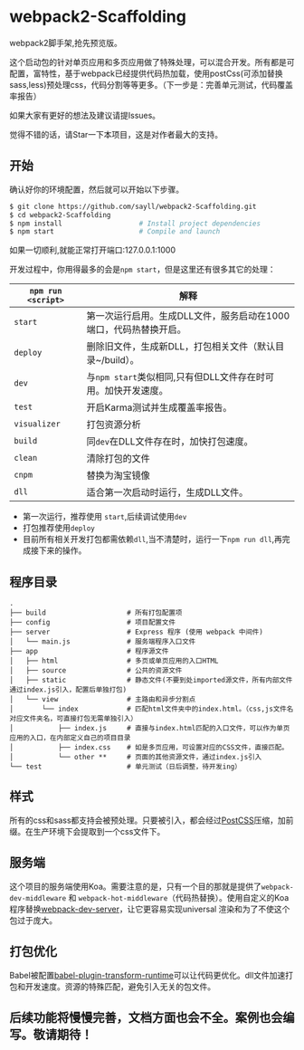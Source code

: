 # webpack2-Scaffolding

webpack2脚手架,抢先预览版。

这个启动包的针对单页应用和多页应用做了特殊处理，可以混合开发。所有都是可配置，富特性，基于webpack已经提供代码热加载，使用postCss(可添加替换sass,less)预处理css，代码分割等等更多。（下一步是：完善单元测试，代码覆盖率报告）

如果大家有更好的想法及建议请提Issues。

觉得不错的话，请Star一下本项目，这是对作者最大的支持。

## 开始

确认好你的环境配置，然后就可以开始以下步骤。

```bash
$ git clone https://github.com/sayll/webpack2-Scaffolding.git
$ cd webpack2-Scaffolding
$ npm install                   # Install project dependencies
$ npm start                     # Compile and launch
```

如果一切顺利,就能正常打开端口:127.0.0.1:1000

开发过程中，你用得最多的会是`npm start`，但是这里还有很多其它的处理：

|`npm run <script>`|解释|
|------------------|-----------|
|`start`|第一次运行启用。生成DLL文件，服务启动在1000端口，代码热替换开启。|
|`deploy`|删除旧文件，生成新DLL，打包相关文件（默认目录~/build）。|
|`dev`|与`npm start`类似相同,只有但DLL文件存在时可用。加快开发速度。|
|`test`|开启Karma测试并生成覆盖率报告。|
|`visualizer`|打包资源分析|
|`build`|同`dev`在DLL文件存在时，加快打包速度。|
|`clean`|清除打包的文件|
|`cnpm`|替换为淘宝镜像|
|`dll`|适合第一次启动时运行，生成DLL文件。|
* 第一次运行，推荐使用 `start`,后续调试使用`dev`
* 打包推荐使用`deploy`
* 目前所有相关开发打包都需依赖`dll`,当不清楚时，运行一下`npm run dll`,再完成接下来的操作。

## 程序目录


```
.
├── build                    # 所有打包配置项
├── config                   # 项目配置文件
├── server                   # Express 程序 (使用 webpack 中间件)
│   └── main.js              # 服务端程序入口文件
├── app                      # 程序源文件
│   ├── html                 # 多页或单页应用的入口HTML
│   ├── source               # 公共的资源文件
│   ├── static               # 静态文件(不要到处imported源文件，所有内部文件通过index.js引入，配置后单独打包)
│   └── view                 # 主路由和异步分割点
│       └── index            # 匹配html文件夹中的index.html。（css,js文件名对应文件夹名，可直接打包无需单独引入）
│           ├── index.js     # 直接与index.html匹配的入口文件，可以作为单页应用的入口，在内部定义自己的项目目录
│           ├── index.css    # 如是多页应用，可设置对应的CSS文件，直接匹配。
│           └── other **     # 页面的其他资源文件，通过index.js引入
└── test                     # 单元测试（日后调整，待开发ing）
```

## 样式

所有的css和sass都支持会被预处理。只要被引入，都会经过[PostCSS](https://github.com/postcss/postcss)压缩，加前缀。在生产环境下会提取到一个css文件下。

## 服务端

这个项目的服务端使用Koa。需要注意的是，只有一个目的那就是提供了`webpack-dev-middleware` 和 `webpack-hot-middleware`（代码热替换）。使用自定义的Koa程序替换[webpack-dev-server](https://github.com/webpack/webpack-dev-server)，让它更容易实现universal 渲染和为了不使这个包过于庞大。

## 打包优化

Babel被配置[babel-plugin-transform-runtime](https://www.npmjs.com/package/babel-plugin-transform-runtime)可以让代码更优化。dll文件加速打包和开发速度。资源的特殊匹配，避免引入无关的包文件。

## 后续功能将慢慢完善，文档方面也会不全。案例也会编写。敬请期待！
